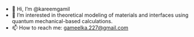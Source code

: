 - 👋 Hi, I’m @kareemgamil
- 👀 I’m interested in theoretical modeling of materials and interfaces using quantum mechanical-based calculations.
- 📫 How to reach me: gameelka.227@gmail.com 

<!---
kareemgamil/kareemgamil is a ✨ special ✨ repository because its `README.md` (this file) appears on your GitHub profile.
You can click the Preview link to take a look at your changes.
--->
